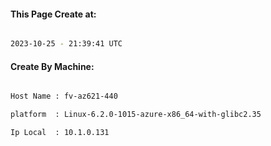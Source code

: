 
   
#### This Page Create at:

```bash

2023-10-25 - 21:39:41 UTC

```

#### Create By Machine:

```bash

Host Name : fv-az621-440

platform  : Linux-6.2.0-1015-azure-x86_64-with-glibc2.35

Ip Local  : 10.1.0.131

```

